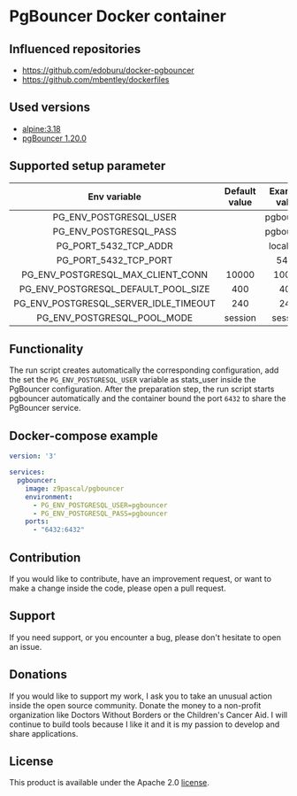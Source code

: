 # PgBouncer Docker container

## Influenced repositories
- https://github.com/edoburu/docker-pgbouncer
- https://github.com/mbentley/dockerfiles

## Used versions
- [alpine:3.18](https://hub.docker.com/_/alpine)
- [pgBouncer 1.20.0](https://github.com/pgbouncer/pgbouncer/releases/tag/pgbouncer_1_20_0-fixed)

## Supported setup parameter
| Env variable | Default value | Example value | Required |
|:------------:|:-------------:|:-------------:|:--------:|
| PG_ENV_POSTGRESQL_USER |  | pgbouncer | Yes |
| PG_ENV_POSTGRESQL_PASS |  | pgbouncer | Yes |
| PG_PORT_5432_TCP_ADDR |  | localhost  | No |
| PG_PORT_5432_TCP_PORT |  | 5432 | No |
| PG_ENV_POSTGRESQL_MAX_CLIENT_CONN | 10000 | 10000 | No |
| PG_ENV_POSTGRESQL_DEFAULT_POOL_SIZE | 400 | 400 | No |
| PG_ENV_POSTGRESQL_SERVER_IDLE_TIMEOUT | 240 | 240 | No |
| PG_ENV_POSTGRESQL_POOL_MODE | session | session | No |

## Functionality
The run script creates automatically the corresponding configuration, add the set the ```PG_ENV_POSTGRESQL_USER``` variable as stats_user inside the PgBouncer configuration. After the preparation step, the run script starts pgbouncer automatically and the container bound the port ```6432``` to share the PgBouncer service.


## Docker-compose example

```yaml
version: '3'

services:
  pgbouncer:
    image: z9pascal/pgbouncer
    environment:
      - PG_ENV_POSTGRESQL_USER=pgbouncer
      - PG_ENV_POSTGRESQL_PASS=pgbouncer
    ports:
      - "6432:6432"
```

## Contribution

If you would like to contribute, have an improvement request, or want to make a change inside the code, please open a pull request.

## Support

If you need support, or you encounter a bug, please don't hesitate to open an issue.

## Donations

If you would like to support my work, I ask you to take an unusual action inside the open source community. Donate the money to a non-profit organization like Doctors Without Borders or the Children's Cancer Aid. I will continue to build tools because I like it and it is my passion to develop and share applications.

## License

This product is available under the Apache 2.0 [license](LICENSE).
